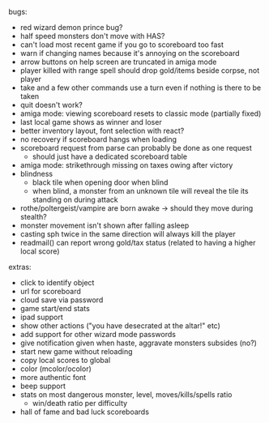 bugs:
- red wizard demon prince bug?
- half speed monsters don't move with HAS?
- can't load most recent game if you go to scoreboard too fast
- warn if changing names because it's annoying on the scoreboard
- arrow buttons on help screen are truncated in amiga mode
- player killed with range spell should drop gold/items beside corpse, not player
- take and a few other commands use a turn even if nothing is there to be taken
- quit doesn't work?
- amiga mode: viewing scoreboard resets to classic mode (partially fixed)
- last local game shows as winner and loser
- better inventory layout, font selection with react?
- no recovery if scoreboard hangs when loading
- scoreboard request from parse can probably be done as one request
  - should just have a dedicated scoreboard table
- amiga mode: strikethrough missing on taxes owing after victory
- blindness
  - black tile when opening door when blind
  - when blind, a monster from an unknown tile will reveal the tile its standing on during attack
- rothe/poltergeist/vampire are born awake -> should they move during stealth?
- monster movement isn't shown after falling asleep
- casting sph twice in the same direction will always kill the player
- readmail() can report wrong gold/tax status (related to having a higher local score)


extras:
- click to identify object
- url for scoreboard
- cloud save via password
- game start/end stats
- ipad support
- show other actions ("you have desecrated at the altar!" etc)
- add support for other wizard mode passwords
- give notification given when haste, aggravate monsters subsides (no?)
- start new game without reloading
- copy local scores to global
- color (mcolor/ocolor)
- more authentic font
- beep support
- stats on most dangerous monster, level, moves/kills/spells ratio
  - win/death ratio per difficulty
- hall of fame and bad luck scoreboards
